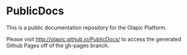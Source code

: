 PublicDocs
==========

This is a public documentation repository for the Olapic Platform.

Please visit http://olapic.github.io/PublicDocs/ to access the generated Github Pages off of the gh-pages branch.